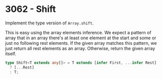 # 3062 - Shift

Implement the type version of `Array.shift`.

This is easy using the array elements inference. We expect a pattern of array that in an array there's at least one element at the start and some or just no following rest elements. If the given array matches this pattern, we just return all rest elements as an array. Otherwise, return the given array itself.

```typescript
type Shift<T extends any[]> = T extends [infer First, ...infer Rest]
  ? [...Rest]
  : T;
```
